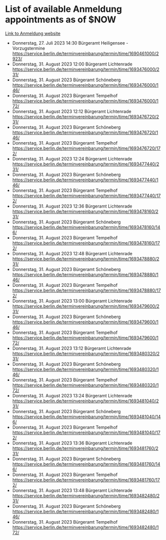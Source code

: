 # List of available Anmeldung appointments as of $NOW
[Link to Anmeldung website](https://service.berlin.de/terminvereinbarung/termin/tag.php?termin=1&anliegen[]=120686&dienstleisterlist=122210,122217,327316,122219,327312,122227,327314,122231,327346,122243,327348,122254,122252,329742,122260,329745,122262,329748,122271,327278,122273,327274,122277,327276,330436,122280,327294,122282,327290,122284,327292,122291,327270,122285,327266,122286,327264,122296,327268,150230,329760,122297,327286,122294,327284,122312,329763,122314,329775,122304,327330,122311,327334,122309,327332,317869,122281,327352,122279,329772,122283,122276,327324,122274,327326,122267,329766,122246,327318,122251,327320,122257,327322,122208,327298,122226,327300&herkunft=http%3A%2F%2Fservice.berlin.de%2Fdienstleistung%2F120686%2F)
- Donnerstag, 27. Juli 2023 14:30 Bürgeramt Heiligensee - Vorzugstermine https://service.berlin.de/terminvereinbarung/termin/time/1690461000/2923/
- Donnerstag, 31. August 2023 12:00 Bürgeramt Lichtenrade https://service.berlin.de/terminvereinbarung/termin/time/1693476000/231/
- Donnerstag, 31. August 2023  Bürgeramt Schöneberg https://service.berlin.de/terminvereinbarung/termin/time/1693476000/146/
- Donnerstag, 31. August 2023  Bürgeramt Tempelhof https://service.berlin.de/terminvereinbarung/termin/time/1693476000/172/
- Donnerstag, 31. August 2023 12:12 Bürgeramt Lichtenrade https://service.berlin.de/terminvereinbarung/termin/time/1693476720/231/
- Donnerstag, 31. August 2023  Bürgeramt Schöneberg https://service.berlin.de/terminvereinbarung/termin/time/1693476720/146/
- Donnerstag, 31. August 2023  Bürgeramt Tempelhof https://service.berlin.de/terminvereinbarung/termin/time/1693476720/172/
- Donnerstag, 31. August 2023 12:24 Bürgeramt Lichtenrade https://service.berlin.de/terminvereinbarung/termin/time/1693477440/231/
- Donnerstag, 31. August 2023  Bürgeramt Schöneberg https://service.berlin.de/terminvereinbarung/termin/time/1693477440/146/
- Donnerstag, 31. August 2023  Bürgeramt Tempelhof https://service.berlin.de/terminvereinbarung/termin/time/1693477440/172/
- Donnerstag, 31. August 2023 12:36 Bürgeramt Lichtenrade https://service.berlin.de/terminvereinbarung/termin/time/1693478160/231/
- Donnerstag, 31. August 2023  Bürgeramt Schöneberg https://service.berlin.de/terminvereinbarung/termin/time/1693478160/146/
- Donnerstag, 31. August 2023  Bürgeramt Tempelhof https://service.berlin.de/terminvereinbarung/termin/time/1693478160/172/
- Donnerstag, 31. August 2023 12:48 Bürgeramt Lichtenrade https://service.berlin.de/terminvereinbarung/termin/time/1693478880/231/
- Donnerstag, 31. August 2023  Bürgeramt Schöneberg https://service.berlin.de/terminvereinbarung/termin/time/1693478880/146/
- Donnerstag, 31. August 2023  Bürgeramt Tempelhof https://service.berlin.de/terminvereinbarung/termin/time/1693478880/172/
- Donnerstag, 31. August 2023 13:00 Bürgeramt Lichtenrade https://service.berlin.de/terminvereinbarung/termin/time/1693479600/231/
- Donnerstag, 31. August 2023  Bürgeramt Schöneberg https://service.berlin.de/terminvereinbarung/termin/time/1693479600/146/
- Donnerstag, 31. August 2023  Bürgeramt Tempelhof https://service.berlin.de/terminvereinbarung/termin/time/1693479600/172/
- Donnerstag, 31. August 2023 13:12 Bürgeramt Lichtenrade https://service.berlin.de/terminvereinbarung/termin/time/1693480320/231/
- Donnerstag, 31. August 2023  Bürgeramt Schöneberg https://service.berlin.de/terminvereinbarung/termin/time/1693480320/146/
- Donnerstag, 31. August 2023  Bürgeramt Tempelhof https://service.berlin.de/terminvereinbarung/termin/time/1693480320/172/
- Donnerstag, 31. August 2023 13:24 Bürgeramt Lichtenrade https://service.berlin.de/terminvereinbarung/termin/time/1693481040/231/
- Donnerstag, 31. August 2023  Bürgeramt Schöneberg https://service.berlin.de/terminvereinbarung/termin/time/1693481040/146/
- Donnerstag, 31. August 2023  Bürgeramt Tempelhof https://service.berlin.de/terminvereinbarung/termin/time/1693481040/172/
- Donnerstag, 31. August 2023 13:36 Bürgeramt Lichtenrade https://service.berlin.de/terminvereinbarung/termin/time/1693481760/231/
- Donnerstag, 31. August 2023  Bürgeramt Schöneberg https://service.berlin.de/terminvereinbarung/termin/time/1693481760/146/
- Donnerstag, 31. August 2023  Bürgeramt Tempelhof https://service.berlin.de/terminvereinbarung/termin/time/1693481760/172/
- Donnerstag, 31. August 2023 13:48 Bürgeramt Lichtenrade https://service.berlin.de/terminvereinbarung/termin/time/1693482480/231/
- Donnerstag, 31. August 2023  Bürgeramt Schöneberg https://service.berlin.de/terminvereinbarung/termin/time/1693482480/146/
- Donnerstag, 31. August 2023  Bürgeramt Tempelhof https://service.berlin.de/terminvereinbarung/termin/time/1693482480/172/
